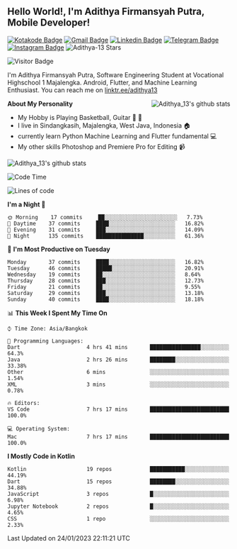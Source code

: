 
## Hello World!, I'm Adithya Firmansyah Putra, Mobile Developer!

[![Kotakode Badge](https://img.shields.io/badge/-Kotakode-green?style=plastic&logo=Kotakode&link=https://kotakode.com/users/527/adithya-13)](https://kotakode.com/users/527/adithya-13)
[![Gmail Badge](https://img.shields.io/badge/-Gmail-white?style=plastic&logo=Gmail&link=mailto:aditputrafirmansyah@gmail.com)](mailto:aditputrafirmansyah@gmail.com)
[![Linkedin Badge](https://img.shields.io/badge/-LinkedIn-blue?style=plastic&logo=Linkedin&link=https://www.linkedin.com/in/aditputrafirmansyah/)](https://www.linkedin.com/in/aditputrafirmansyah/) 
[![Telegram Badge](https://img.shields.io/badge/-Telegram-blue?style=plastic&logo=telegram&link=https://t.me/Adithya_13)](https://t.me/Adithya_13) 
[![Instagram Badge](https://img.shields.io/badge/-Instagram-white?style=plastic&logo=instagram&link=https://www.instagram.com/adithya_firmansyahputra/)](https://www.instagram.com/adithya_firmansyahputra/)
![Adithya-13 Stars](https://img.shields.io/github/stars/Adithya-13?affiliations=OWNER&style=social)

![Visitor Badge](https://visitor-badge.laobi.icu/badge?page_id=Adithya-13.Adithya-13)

I'm Adithya Firmansyah Putra, Software Engineering Student at Vocational Highschool 1 Majalengka. Android, Flutter, and Machine Learning Enthusiast. You can reach me on [linktr.ee/adithya13](https://linktr.ee/adithya13)

<img align="right" alt="Adithya_13's github stats" src="https://github-readme-stats.vercel.app/api/top-langs/?username=Adithya-13&theme=radical&show_icons=true&hide_border=true&line_height=24"/>

**About My Personality**

- My Hobby is Playing Basketball, Guitar :basketball: :guitar: 
- I live in Sindangkasih, Majalengka, West Java, Indonesia :house:
- currently learn Python Machine Learning and Flutter fundamental :computer:
- My other skills Photoshop and Premiere Pro for Editing :video_camera:

<img alt="Adithya_13's github stats" src="https://github-readme-stats.vercel.app/api?username=Adithya-13&count_private=true&show_icons=true&hide_border=true&include_all_commits=true&line_height=24&theme=radical"/>

<!--START_SECTION:waka-->
![Code Time](http://img.shields.io/badge/Code%20Time-1%2C724%20hrs%2037%20mins-blue)

![Lines of code](https://img.shields.io/badge/From%20Hello%20World%20I%27ve%20Written-1%20Million%20lines%20of%20code-blue)

**I'm a Night 🦉** 

```text
🌞 Morning    17 commits     ██░░░░░░░░░░░░░░░░░░░░░░░   7.73% 
🌆 Daytime    37 commits     ████░░░░░░░░░░░░░░░░░░░░░   16.82% 
🌃 Evening    31 commits     ███░░░░░░░░░░░░░░░░░░░░░░   14.09% 
🌙 Night      135 commits    ███████████████░░░░░░░░░░   61.36%

```
📅 **I'm Most Productive on Tuesday** 

```text
Monday       37 commits     ████░░░░░░░░░░░░░░░░░░░░░   16.82% 
Tuesday      46 commits     █████░░░░░░░░░░░░░░░░░░░░   20.91% 
Wednesday    19 commits     ██░░░░░░░░░░░░░░░░░░░░░░░   8.64% 
Thursday     28 commits     ███░░░░░░░░░░░░░░░░░░░░░░   12.73% 
Friday       21 commits     ██░░░░░░░░░░░░░░░░░░░░░░░   9.55% 
Saturday     29 commits     ███░░░░░░░░░░░░░░░░░░░░░░   13.18% 
Sunday       40 commits     ████░░░░░░░░░░░░░░░░░░░░░   18.18%

```


📊 **This Week I Spent My Time On** 

```text
⌚︎ Time Zone: Asia/Bangkok

💬 Programming Languages: 
Dart                     4 hrs 41 mins       ████████████████░░░░░░░░░   64.3% 
Java                     2 hrs 26 mins       ████████░░░░░░░░░░░░░░░░░   33.38% 
Other                    6 mins              ░░░░░░░░░░░░░░░░░░░░░░░░░   1.54% 
XML                      3 mins              ░░░░░░░░░░░░░░░░░░░░░░░░░   0.78%

🔥 Editors: 
VS Code                  7 hrs 17 mins       █████████████████████████   100.0%

💻 Operating System: 
Mac                      7 hrs 17 mins       █████████████████████████   100.0%

```

**I Mostly Code in Kotlin** 

```text
Kotlin                   19 repos            ███████████░░░░░░░░░░░░░░   44.19% 
Dart                     15 repos            ████████░░░░░░░░░░░░░░░░░   34.88% 
JavaScript               3 repos             █░░░░░░░░░░░░░░░░░░░░░░░░   6.98% 
Jupyter Notebook         2 repos             █░░░░░░░░░░░░░░░░░░░░░░░░   4.65% 
CSS                      1 repo              ░░░░░░░░░░░░░░░░░░░░░░░░░   2.33%

```



 Last Updated on 24/01/2023 22:11:21 UTC
<!--END_SECTION:waka-->
